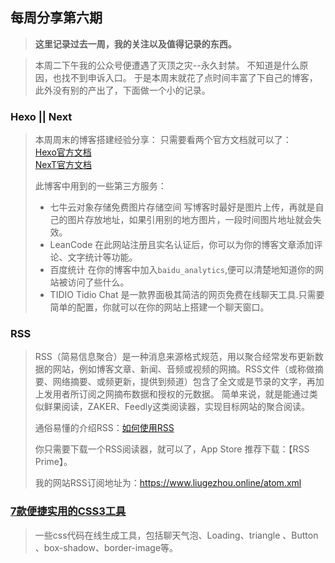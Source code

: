 ## 每周分享第六期
>**这里记录过去一周，我的关注以及值得记录的东西。**

> 本周二下午我的公众号便遭遇了灭顶之灾--永久封禁。
> 不知道是什么原因，也找不到申诉入口。
> 于是本周末就花了点时间丰富了下自己的博客，此外没有别的产出了，下面做一个小的记录。
<!--more-->
### Hexo || Next
> 本周周末的博客搭建经验分享：
> 只需要看两个官方文档就可以了：  
> [Hexo官方文档](https://hexo.io/zh-cn/docs/index.html)  
> [NexT官方文档](https://theme-next.iissnan.com/)
>
> 此博客中用到的一些第三方服务：
> + 七牛云对象存储免费图片存储空间
>  写博客时最好是图片上传，再就是自己的图片存放地址，如果引用别的地方图片，一段时间图片地址就会失效。
> + LeanCode
>  在此网站注册且实名认证后，你可以为你的博客文章添加评论、文字统计等功能。
> + 百度统计
>  在你的博客中加入`baidu_analytics`,便可以清楚地知道你的网站被访问了些什么。
> + TIDIO
>  Tidio Chat 是一款界面极其简洁的网页免费在线聊天工具.只需要简单的配置，你就可以在你的网站上搭建一个聊天窗口。

### RSS
> RSS（简易信息聚合）是一种消息来源格式规范，用以聚合经常发布更新数据的网站，例如博客文章、新闻、音频或视频的网摘。RSS文件（或称做摘要、网络摘要、或频更新，提供到频道）包含了全文或是节录的文字，再加上发用者所订阅之网摘布数据和授权的元数据。
简单来说，就是能通过类似鲜果阅读，ZAKER、Feedly这类阅读器，实现目标网站的聚合阅读。
> 
> 通俗易懂的介绍RSS：[如何使用RSS](https://www.ruanyifeng.com/blog/2006/01/rss.html)
> 
> 你只需要下载一个RSS阅读器，就可以了，App Store 推荐下载：【RSS Prime】。
> 
> 我的网站RSS订阅地址为：https://www.liugezhou.online/atom.xml
> 

### [7款便捷实用的CSS3工具](https://mp.weixin.qq.com/s/Tm6Hhn181MQkyYswMxgVzw)
> 一些css代码在线生成工具，包括聊天气泡、Loading、triangle 、Button 、box-shadow、border-image等。

